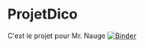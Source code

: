 # ProjetDico
C'est le projet pour Mr. Nauge
[![Binder](https://mybinder.org/badge_logo.svg)](https://mybinder.org/v2/gh/BaltiYoussef/ProjetDico/HEAD?labpath=https%3A%2F%2Fgithub.com%2FBaltiYoussef%2FProjetDico%2Fblob%2Fmain%2Fnotebook%2FYoussef_Balti_App.ipynb)
